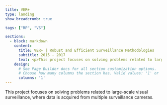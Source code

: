 ```yaml
---
title: VER+
type: landing
show_breadcrumb: true

tags: ["RP", "VS"]

sections:
  - block: markdown
    content:
      title: VER+ | Robust and Efficient Surveillance Methodologies
      subtitle: 2015 - 2017
      text: <p>This project focuses on solving problems related to large-scale visual surveillance, where data is acquired from multiple surveillance cameras. The main hypothesis is that the combination of characteristic descriptors is capable of providing better results for problems within this scope. In addition to supplementing resources for the project already approved by CNPq, financing the proposed work plan will enable the execution of the new proposed activities, which complement the original project. Additionally, it will allow advancement in the area of ​​visual surveillance towards solving high-level problems, such as anomalous movement detection and activity recognition, which are the main focuses of intelligent surveillance systems, where the human operator will receive pre-selected information at the same time. instead of checking multiple monitors for long periods of time as currently, which is susceptible to errors due to human inability to perform repetitive and tedious tasks.
    design:
      # See Page Builder docs for all section customization options.
      # Choose how many columns the section has. Valid values: '1' or '2'.
      columns: '1'
---
```


This project focuses on solving problems related to large-scale visual surveillance, where data is acquired from multiple surveillance cameras.